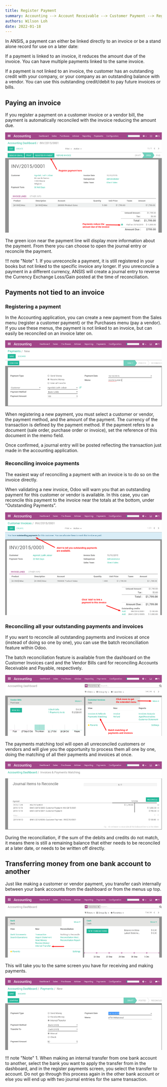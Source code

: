 ```yaml
---
title: Register Payment
summary: Accounting --> Account Receivable --> Customer Payment --> Register Payment
authors: Wilson Loh
date: 2022-01-18
---
```

In ANSIS, a payment can either be linked directly to an invoice or be a stand alone record for use on a later date:

If a payment is linked to an invoice, it reduces the amount due of the invoice. You can have multiple payments linked to the same invoice.

If a payment is not linked to an invoice, the customer has an outstanding credit with your company, or your company as an outstanding balance with a vendor. You can use this outstanding credit/debit to pay future invoices or bills.

## Paying an invoice
If you register a payment on a customer invoice or a vendor bill, the payment is automatically reconciled with the invoice reducing the amount due.

![](2022-01-18-18-03-29.png)

The green icon near the payment line will display more information about the payment. From there you can choose to open the journal entry or reconcile the payment.

!!! note "Note"
    1. If you unreconcile a payment, it is still registered in your books but not linked to the specific invoice any longer. If you unreconcile a payment in a different currency, ANSIS will create a journal entry to reverse the Currency Exchange Loss/Gain posted at the time of reconciliation.

## Payments not tied to an invoice
### Registering a payment
In the Accounting application, you can create a new payment from the Sales menu (register a customer payment) or the Purchases menu (pay a vendor). If you use these menus, the payment is not linked to an invoice, but can easily be reconciled on an invoice later on.

![](2022-01-18-18-04-43.png)

When registering a new payment, you must select a customer or vendor, the payment method, and the amount of the payment. The currency of the transaction is defined by the payment method. If the payment refers to a document (sale order, purchase order or invoice), set the reference of this document in the memo field.

Once confirmed, a journal entry will be posted reflecting the transaction just made in the accounting application.

### Reconciling invoice payments
The easiest way of reconciling a payment with an invoice is to do so on the invoice directly.

When validating a new invoice, Odoo will warn you that an outstanding payment for this customer or vendor is available. In this case, you can reconcile this payment to the invoice near the totals at the bottom, under “Outstanding Payments”.

![](2022-01-18-18-05-12.png)

### Reconciling all your outstanding payments and invoices
If you want to reconcile all outstanding payments and invoices at once (instead of doing so one by one), you can use the batch reconciliation feature within Odoo.

The batch reconciliation feature is available from the dashboard on the Customer Invoices card and the Vendor Bills card for reconciling Accounts Receivable and Payable, respectively.

![](2022-01-18-18-05-32.png)

The payments matching tool will open all unreconciled customers or vendors and will give you the opportunity to process them all one by one, doing the matching of all their payments and invoices at once.

![](2022-01-18-18-05-46.png)

During the reconciliation, if the sum of the debits and credits do not match, it means there is still a remaining balance that either needs to be reconciled at a later date, or needs to be written off directly.

## Transferring money from one bank account to another
Just like making a customer or vendor payment, you transfer cash internally between your bank accounts from the dashboard or from the menus up top.

![](2022-01-18-18-06-16.png)

This will take you to the same screen you have for receiving and making payments.

![](2022-01-18-18-06-36.png)

!!! note "Note"
    1. When making an internal transfer from one bank account to another, select the bank you want to apply the transfer from in the dashboard, and in the register payments screen, you select the transfer to account. Do not go through this process again in the other bank account or else you will end up with two journal entries for the same transaction.